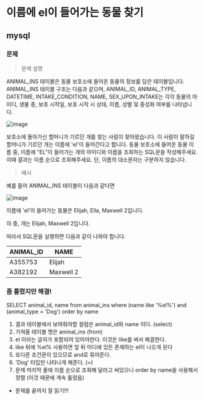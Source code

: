 # 이름에 el이 들어가는 동물 찾기
## mysql
### 문제
>문제 설명

ANIMAL_INS 테이블은 동물 보호소에 들어온 동물의 정보를 담은 테이블입니다. ANIMAL_INS 테이블 구조는 다음과 같으며, ANIMAL_ID, ANIMAL_TYPE, DATETIME, INTAKE_CONDITION, NAME, SEX_UPON_INTAKE는 각각 동물의 아이디, 생물 종, 보호 시작일, 보호 시작 시 상태, 이름, 성별 및 중성화 여부를 나타냅니다.

![image](https://user-images.githubusercontent.com/108413432/201459133-7157ca1b-10a5-407f-8a2a-bc05ca1d5dd6.png)

보호소에 돌아가신 할머니가 기르던 개를 찾는 사람이 찾아왔습니다. 이 사람이 말하길 할머니가 기르던 개는 이름에 'el'이 들어간다고 합니다. 동물 보호소에 들어온 동물 이름 중, 이름에 "EL"이 들어가는 개의 아이디와 이름을 조회하는 SQL문을 작성해주세요. 이때 결과는 이름 순으로 조회해주세요. 단, 이름의 대소문자는 구분하지 않습니다.

>예시

예를 들어 ANIMAL_INS 테이블이 다음과 같다면

![image](https://user-images.githubusercontent.com/108413432/201459138-bbf2dd3f-e23b-493b-b8dd-1a10b4c5088d.png)

이름에 'el'이 들어가는 동물은 Elijah, Ella, Maxwell 2입니다.

이 중, 개는 Elijah, Maxwell 2입니다.

따라서 SQL문을 실행하면 다음과 같이 나와야 합니다.

|ANIMAL_ID	|NAME
|----------|-------
|A355753	|Elijah
|A382192	|Maxwell 2

### 좀 틀렸지만 해결!
SELECT animal_id, name 
from animal_ins
where (name like '%el%') and (animal_type = 'Dog')
order by name

1. 결과 테이블에서 보여줘야할 컬럼은 animal_id와 name 이다. (select)
2. 가져올 테이블 명은 animal_ins (from)
3. el 이라는 글자가 포함되어 있어야한다. 이것은 like를 써서 해결한다.
4. like 뒤에 %el% 사용하면 앞 뒤 어디에 있든 존재하는 el이 나오게 된다
5. 또다른 조건문이 있으므로 and로 묶어준다.
6. 'Dog' 타입만 나타나게 해준다. (=)
7. 문제 마지막 줄에 이름 순으로 조회해 달라고 써있으니 order by name을 사용해서 정렬 (이것 때문에 계속 틀렸음)

- 문제를 끝까지 잘 읽기!!!
